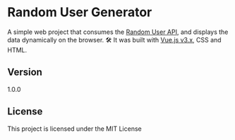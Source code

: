 # Random User Generator

A simple web project that consumes the [Random User API](https://randomuser.me/), and displays the data dynamically on the browser.
🛠 It was built with [Vue.js v3.x](https://v3.vuejs.org), CSS and HTML.

## Version

1.0.0

## License

This project is licensed under the MIT License
